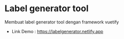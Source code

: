 # Label generator tool

Membuat label generator tool dengan framework vuetify

* Link Demo : https://labelgenerator.netlify.app

